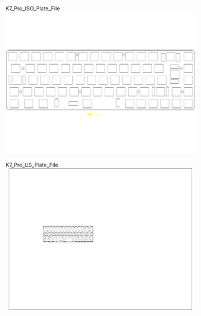 <br/>K7_Pro_ISO_Plate_File<br/>![image](./K7_Pro_ISO_Plate_File.png)<br/>
<br/>K7_Pro_US_Plate_File<br/>![image](./K7_Pro_US_Plate_File.png)<br/>
